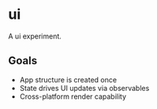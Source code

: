 # ui

A ui experiment.

## Goals

- App structure is created once
- State drives UI updates via observables
- Cross-platform render capability
